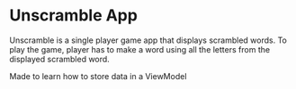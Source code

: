 Unscramble App
===================================

Unscramble is  a single player game app that displays scrambled words. To play the game, player has
to make a word using all the letters from the displayed scrambled word.

Made to learn how to store data in a ViewModel
